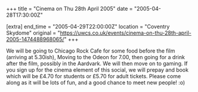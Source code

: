 +++
title = "Cinema on Thu 28th April 2005"
date = "2005-04-28T17:30:00Z"

[extra]
end_time = "2005-04-29T22:00:00Z"
location = "Coventry Skydome"
original = "https://uwcs.co.uk/events/cinema-on-thu-28th-april-2005-1474488968065/"
+++

We will be going to Chicago Rock Cafe for some food before the film (arriving at 5.30ish), Moving to the Odeon for 7.00, then going for a drink after the film, possibly in the Aardvark. We will then move on to gaming. If you sign up for the cinema element of this social, we will prepay and book which will be £4.70 for students or £5.70 for adult tickets. Please come along as it will be lots of fun, and a good chance to meet new people\! :o)

